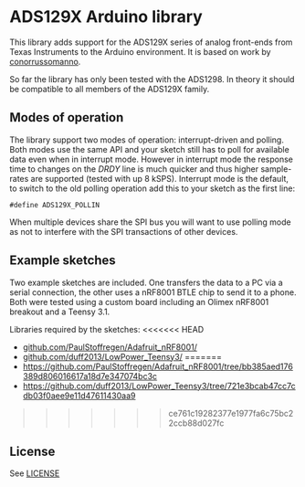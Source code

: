 # ADS129X Arduino library

This library adds support for the ADS129X series of analog front-ends from Texas Instruments to the Arduino environment. It is based on work by [conorrussomanno](https://github.com/conorrussomanno/ADS1299).

So far the library has only been tested with the ADS1298. In theory it should be compatible to all members of the ADS129X family.

## Modes of operation

The library support two modes of operation: interrupt-driven and polling. Both modes use the same API and your sketch still has to poll for available data even when in interrupt mode. However in interrupt mode the response time to changes on the *DRDY* line is much quicker and thus higher sample-rates are supported (tested with up 8 kSPS). Interrupt mode is the default, to switch to the old polling operation add this to your sketch as the first line:

```arduino
#define ADS129X_POLLIN
```

When multiple devices share the SPI bus you will want to use polling mode as not to interfere with the SPI transactions of other devices.

## Example sketches

Two example sketches are included. One transfers the data to a PC via a serial connection, the other uses a nRF8001 BTLE chip to send it to a phone. Both were tested using a custom board including an Olimex nRF8001 breakout and a Teensy 3.1.

Libraries required by the sketches:
<<<<<<< HEAD
* [github.com/PaulStoffregen/Adafruit_nRF8001/](https://github.com/PaulStoffregen/Adafruit_nRF8001/tree/bb385aed176389d806016617a18d7e347074bc3c)
* [github.com/duff2013/LowPower_Teensy3/](https://github.com/duff2013/LowPower_Teensy3/tree/721e3bcab47cc7cdb03f0aee9e11d47611430aa9)
=======
* https://github.com/PaulStoffregen/Adafruit_nRF8001/tree/bb385aed176389d806016617a18d7e347074bc3c
* https://github.com/duff2013/LowPower_Teensy3/tree/721e3bcab47cc7cdb03f0aee9e11d47611430aa9
>>>>>>> ce761c19282377e1977fa6c75bc22ccb88d027fc

License
-------

See [LICENSE](LICENSE.md)
